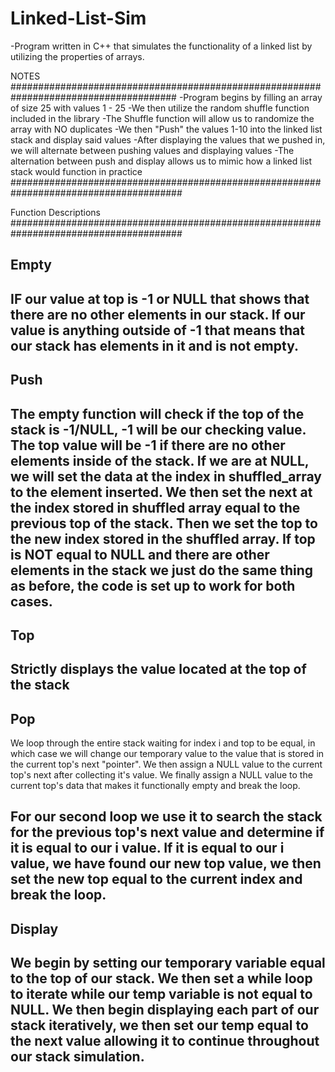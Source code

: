 # Linked-List-Sim
-Program written in C++ that simulates the functionality of a linked list by utilizing the properties of arrays. 

NOTES
######################################################################################
-Program begins by filling an array of size 25 with values 1 - 25
-We then utilize the random shuffle function included in the <random> library
-The Shuffle function will allow us to randomize the array with NO duplicates
-We then "Push" the values 1-10 into the linked list stack and display said values
-After displaying the values that we pushed in, we will alternate between pushing
 values and displaying values
-The alternation between push and display allows us to mimic how a linked list stack would
 function in practice
 #######################################################################################
 
 
 Function Descriptions
 #######################################################################################
 
 Empty
 -----------------------------------------------------------------------------------------
 IF our value at top is -1 or NULL that shows that there are no other elements in our stack.
 If our value is anything outside of -1 that means that our stack has elements in it and is
 not empty. 
 ------------------------------------------------------------------------------------------


  Push
 -----------------------------------------------------------------------------------------
 The empty function will check if the top of the stack is -1/NULL, -1 will be our checking
 value. The top value will be -1 if there are no other elements inside of the stack. If we
 are at NULL, we will set the data at the index in shuffled_array to the element inserted. 
 We then set the next at the index stored in shuffled array equal to the previous top of 
 the stack. Then we set the top to the new index stored in the shuffled array. 
 If top is NOT equal to NULL and there are other elements in the stack we just do the same
 thing as before, the code is set up to work for both cases. 
 -----------------------------------------------------------------------------------------
 
 
 Top
 -----------------------------------------------------------------------------------------
 Strictly displays the value located at the top of the stack
 -----------------------------------------------------------------------------------------
 
 
 Pop
 -----------------------------------------------------------------------------------------
 We loop through the entire stack waiting for index i and top to be equal, in which case we
 will change our temporary value to the value that is stored in the current top's next
 "pointer". We then assign a NULL value to the current top's next after collecting it's value.
 We finally assign a NULL value to the current top's data that makes it functionally empty 
 and break the loop.
 
 
 For our second loop we use it to search the stack for the previous top's next value and 
 determine if it is equal to our i value. If it is equal to our i value, we have found our
 new top value, we then set the new top equal to the current index and break the loop. 
 ------------------------------------------------------------------------------------------
 
 
 Display
 ---------------------------------------------------------------------------------------------
 We begin by setting our temporary variable equal to the top of our stack. We then set a while
 loop to iterate while our temp variable is not equal to NULL. We then begin displaying each 
 part of our stack iteratively, we then set our temp equal to the next value allowing it to 
 continue throughout our stack simulation. 
 ---------------------------------------------------------------------------------------------
 
 
 
 
 
 
 
 
